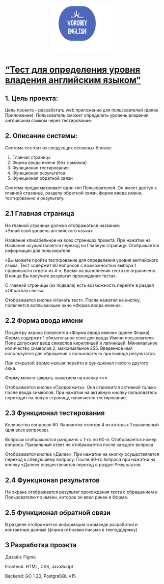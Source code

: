 <p align="center">
<img  src="./static/img/Logo1_1.svg" width="40%">
</p>

# [“Тест для определения уровня владения английским языком”](http://vorobeyenglish.ru/)
## 1. Цель проекта:
Цель проекта - разработать web приложение для пользователей (далее Приложение). Пользователь сможет определить уровень владения английским языком через тестирование.
## 2. Описание системы:
Система 	состоит из следующих основных блоков:

1. Главная страница
2. Форма 	ввода имени (без фамилии)
3. Функционал тестирования
4. Функционал результатов
5. Функционал обратной связи

Система 	предусматривает один тип Пользователей. 	Он имеет доступ к главной странице, разделу обратной связи, форме ввода имени, тестированию и результату.
## 2.1 Главная страница
На главной странице должно отображаться 	название: 		
«Узнай свой уровень английского языка»

Название 	кликабельное на всех страницах проекта. При нажатии на Название осуществляется переход на Главную страницу.
Отображается информация для пользователя:

«Вы 	можете пройти тестирование для определения уровня английского языка. Тест содержит 60 вопросов с возможностью выбора 1 правильного ответа из 4-х. Время 	на выполнения теста не ограничено. В конце Вы получите результат прохождения теста».

С главной страницы (из подвала) есть возможность перейти в раздел «Обратная связь»

Отображается кнопка «Начать тест». После нажатия на кнопку, появляется всплывающее окно «Форма ввода имени».
## 2.2 Форма ввода имени
По центру экрана появляется «Форма ввода имени» (далее Форма). Форма содержит 1 обязательное поле для ввода Имени 	пользователя. Поле допускает ввод символов кириллицей и латиницей. Минимальное количество символов 2, 	максимальное 255. Введенное имя используется 	для обращения к пользователю при выводе 	результатов.

При 	открытой форме нельзя перейти в функционал любого другого окна.

Форму можно закрыть нажатием на кнопку «×».


Отображается кнопка «Продолжить». Она становится активной только после ввода символов. При нажатии на активную кнопку 	пользователь переходит на новую страницу, начинается тестирование.
## 2.3 Функционал тестирования
Количество вопросов 60. Вариантов ответов 4 из которых 1 правильный (для всех вопросов).

Вопросы отображаются рандомно с 1-го по 	60-й. Отображается номер вопроса. Правильный ответ не	отображается после каждого вопроса.

Отображается кнопка «Далее». При нажатии на кнопку 	осуществляется переход к следующему вопросу. После 60-го вопроса при нажатии 	на кнопку «Далее» осуществляется переход в раздел Результатов.
## 2.4 Функционал результатов
На экране отображается результат прохождения 	теста с обращением к Пользователю по 	имени, которое он ввел ранее в Форме.
## 2.5 Функционал обратной связи
В разделе отображается информация о команде разработки и контактные данные (форма отправки письма в техподдержку)
## 3 Разработка проэкта
Дизайн:  Figma

Frontend: HTML, CSS, JavaScript

Backend: GO 1.20, PostgreSQL v15